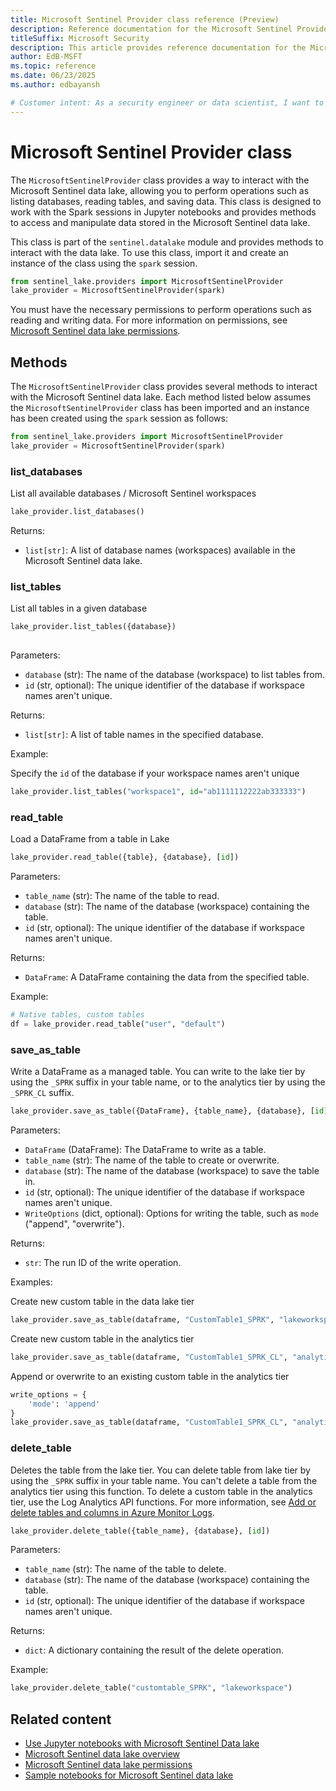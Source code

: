 ```yaml
---  
title: Microsoft Sentinel Provider class reference (Preview)
description: Reference documentation for the Microsoft Sentinel Provider class, which allows you to connect to the Microsoft Sentinel data lake and perform various operations.
titleSuffix: Microsoft Security  
description: This article provides reference documentation for the Microsoft Sentinel Provider class. Tis class allows you to connect to the Microsoft Sentinel data lake and perform various operations such as listing databases, reading tables, and saving data.
author: EdB-MSFT
ms.topic: reference 
ms.date: 06/23/2025
ms.author: edbayansh  

# Customer intent: As a security engineer or data scientist, I want to understand how to use the Microsoft Sentinel Provider class to connect to the Microsoft Sentinel data lake and perform operations such as listing databases, reading tables, and saving data.
---
```

 

# Microsoft Sentinel Provider class 

The `MicrosoftSentinelProvider` class provides a way to interact with the Microsoft Sentinel data lake, allowing you to perform operations such as listing databases, reading tables, and saving data. This class is designed to work with the Spark sessions in Jupyter notebooks and provides methods to access and manipulate data stored in the Microsoft Sentinel data lake. 

This class is part of the `sentinel.datalake` module and provides methods to interact with the data lake. To use this class, import it and create an instance of the class using the `spark` session.

```python
from sentinel_lake.providers import MicrosoftSentinelProvider
lake_provider = MicrosoftSentinelProvider(spark)      
```
You must have the necessary permissions to perform operations such as reading and writing data. For more information on permissions, see [Microsoft Sentinel data lake permissions](./sentinel-lake-permissions.md).

## Methods

The `MicrosoftSentinelProvider` class provides several methods to interact with the Microsoft Sentinel data lake. 
Each method listed below assumes the `MicrosoftSentinelProvider` class has been imported and an instance has been created using the `spark` session as follows:

```python
from sentinel_lake.providers import MicrosoftSentinelProvider
lake_provider = MicrosoftSentinelProvider(spark) 
```

### list_databases

List all available databases / Microsoft Sentinel workspaces 

```python
lake_provider.list_databases()    
```

Returns:
- `list[str]`: A list of database names (workspaces) available in the Microsoft Sentinel data lake.    
 
### list_tables

List all tables in a given database

```python
lake_provider.list_tables({database})
   
```

Parameters:
- `database` (str): The name of the database (workspace) to list tables from.
- `id` (str, optional): The unique identifier of the database if workspace names aren't unique.

Returns:
- `list[str]`: A list of table names in the specified database.

Example:

Specify the `id` of the database if your workspace names aren't unique

```python
lake_provider.list_tables("workspace1", id="ab1111112222ab333333")
```


### read_table

Load a DataFrame from a table in Lake

```python
lake_provider.read_table({table}, {database}, [id])
```

Parameters:
- `table_name` (str): The name of the table to read.
- `database` (str): The name of the database (workspace) containing the table.
- `id` (str, optional): The unique identifier of the database if workspace names aren't unique.

Returns:
- `DataFrame`: A DataFrame containing the data from the specified table.

Example:
```python
# Native tables, custom tables
df = lake_provider.read_table("user", "default")
```

### save_as_table

Write a DataFrame as a managed table. You can write to the lake tier by using the `_SPRK` suffix in your table name, or to the analytics tier by using the `_SPRK_CL` suffix.                

```python
lake_provider.save_as_table({DataFrame}, {table_name}, {database}, [id], [WriteOptions])
```

Parameters:
- `DataFrame` (DataFrame): The DataFrame to write as a table.
- `table_name` (str): The name of the table to create or overwrite.
- `database` (str): The name of the database (workspace) to save the table in.
- `id` (str, optional): The unique identifier of the database if workspace names aren't unique.
- `WriteOptions` (dict, optional): Options for writing the table, such as `mode` ("append", "overwrite").

Returns:
- `str`: The run ID of the write operation.

Examples:

Create new custom table in the data lake tier

```python
lake_provider.save_as_table(dataframe, "CustomTable1_SPRK", "lakeworkspace")
```

Create new custom table in the analytics tier
```python
lake_provider.save_as_table(dataframe, "CustomTable1_SPRK_CL", "analyticstierworkspace")
```

Append or overwrite to an existing custom table in the analytics tier
```python
write_options = {
    'mode': 'append'
}
lake_provider.save_as_table(dataframe, "CustomTable1_SPRK_CL", "analyticstierworkspace", write_options)
```

### delete_table

Deletes the table from the lake tier. You can delete table from lake tier by using the `_SPRK` suffix in your table name. You can't delete a table from the analytics tier using this function. To delete a custom table in the analytics tier, use the Log Analytics API functions. For more information, see [Add or delete tables and columns in Azure Monitor Logs](/azure/azure-monitor/logs/create-custom-table?tabs=azure-portal-1%2Cazure-portal-2%2Cazure-portal-3#delete-a-table).


```python
lake_provider.delete_table({table_name}, {database}, [id])
```
Parameters:
- `table_name` (str): The name of the table to delete.
- `database` (str): The name of the database (workspace) containing the table.
- `id` (str, optional): The unique identifier of the database if workspace names aren't unique.

Returns:
- `dict`: A dictionary containing the result of the delete operation.

Example:
```python
lake_provider.delete_table("customtable_SPRK", "lakeworkspace")
``` 


## Related content

- [Use Jupyter notebooks with Microsoft Sentinel Data lake](./jupyter-notebooks.md)
- [Microsoft Sentinel data lake overview](./sentinel-lake-overview.md)
- [Microsoft Sentinel data lake permissions](./sentinel-lake-permissions.md)
- [Sample notebooks for Microsoft Sentinel data lake](./notebook-examples.md)